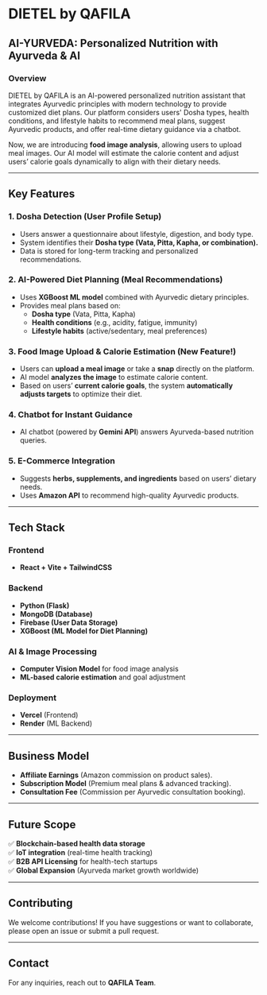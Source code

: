 # **DIETEL by QAFILA**  

## **AI-YURVEDA: Personalized Nutrition with Ayurveda & AI**  

### **Overview**  
DIETEL by QAFILA is an AI-powered personalized nutrition assistant that integrates Ayurvedic principles with modern technology to provide customized diet plans. Our platform considers users' Dosha types, health conditions, and lifestyle habits to recommend meal plans, suggest Ayurvedic products, and offer real-time dietary guidance via a chatbot.  

Now, we are introducing **food image analysis**, allowing users to upload meal images. Our AI model will estimate the calorie content and adjust users’ calorie goals dynamically to align with their dietary needs.  

---

## **Key Features**  

### **1. Dosha Detection (User Profile Setup)**  
- Users answer a questionnaire about lifestyle, digestion, and body type.  
- System identifies their **Dosha type (Vata, Pitta, Kapha, or combination).**  
- Data is stored for long-term tracking and personalized recommendations.  

### **2. AI-Powered Diet Planning (Meal Recommendations)**  
- Uses **XGBoost ML model** combined with Ayurvedic dietary principles.  
- Provides meal plans based on:  
  - **Dosha type** (Vata, Pitta, Kapha)  
  - **Health conditions** (e.g., acidity, fatigue, immunity)  
  - **Lifestyle habits** (active/sedentary, meal preferences)  

### **3. Food Image Upload & Calorie Estimation (New Feature!)**  
- Users can **upload a meal image** or take a **snap** directly on the platform.  
- AI model **analyzes the image** to estimate calorie content.  
- Based on users’ **current calorie goals**, the system **automatically adjusts targets** to optimize their diet.  

### **4. Chatbot for Instant Guidance**  
- AI chatbot (powered by **Gemini API**) answers Ayurveda-based nutrition queries.  

### **5. E-Commerce Integration**  
- Suggests **herbs, supplements, and ingredients** based on users’ dietary needs.  
- Uses **Amazon API** to recommend high-quality Ayurvedic products.  

---

## **Tech Stack**  

### **Frontend**  
- **React + Vite + TailwindCSS**  

### **Backend**  
- **Python (Flask)**  
- **MongoDB (Database)**  
- **Firebase (User Data Storage)**  
- **XGBoost (ML Model for Diet Planning)**  

### **AI & Image Processing**  
- **Computer Vision Model** for food image analysis  
- **ML-based calorie estimation** and goal adjustment  

### **Deployment**  
- **Vercel** (Frontend)  
- **Render** (ML Backend)  

---

## **Business Model**  
- **Affiliate Earnings** (Amazon commission on product sales).  
- **Subscription Model** (Premium meal plans & advanced tracking).  
- **Consultation Fee** (Commission per Ayurvedic consultation booking).  

---

## **Future Scope**  
✅ **Blockchain-based health data storage**  
✅ **IoT integration** (real-time health tracking)  
✅ **B2B API Licensing** for health-tech startups  
✅ **Global Expansion** (Ayurveda market growth worldwide)  

---

## **Contributing**  
We welcome contributions! If you have suggestions or want to collaborate, please open an issue or submit a pull request.  

---

## **Contact**  
For any inquiries, reach out to **QAFILA Team**.  

